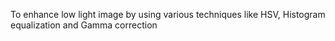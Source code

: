 To enhance low light image by using various techniques like
 HSV, Histogram equalization and Gamma correction
